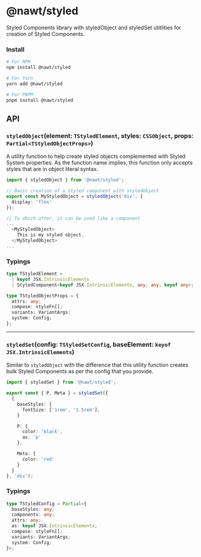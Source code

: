 # @nawt/styled

Styled Components library with styledObject and styledSet utitlities for creation of Styled Components.

### **Install**

```sh
# For NPM
npm install @nawt/styled

# For Yarn
yarn add @nawt/styled

# For PNPM
pnpm install @nawt/styled
```

## **API**

### **`styledObject`**(element: `TStyledElement`, styles: `CSSObject`, props: `Partial<TStyledObjectProps>`)

A utility function to help create styled objects complemented with Styled System properties. As the function name implies, this function only accepts styles that are in object literal syntax.

```ts
import { styledObject } from '@nawt/styled';

// Basic creation of a styled component with styledObject
export const MyStyledObject = styledObject('div', {
  display: 'flex'
});

// To which after, it can be used like a component
...
  <MyStyledObject>
    This is my styled object.
  </MyStyledObject>
...
```

### Typings

```ts
type TStyledElement =
  | keyof JSX.IntrinsicElements
  | StyledComponent<keyof JSX.IntrinsicElements, any, any, keyof any>;

type TStyledObjectProps = {
  attrs: any;
  compose: styleFn[];
  variants: VariantArgs;
  system: Config;
};
```

---

### **`styledSet`**(config: `TStyledSetConfig`, baseElement: `keyof JSX.IntrinsicElements`)

Similar to `styledObject` with the difference that this utility function creates bulk Styled Components as per the config that you provide.

```ts
import { styledSet } from '@nawt/styled';

export const { P, Meta } = styledSet({
  {
    baseStyles: {
      fontSize: ['1rem', '1.5rem'],
    }

    P: {
      color: 'black',
      as: 'p'
    },

    Meta: {
      color: 'red'
    }
  }
}, 'div');
```

### Typings

```ts
type TStyledConfig = Partial<{
  baseStyles: any;
  components: any;
  attrs: any;
  as: keyof JSX.IntrinsicElements;
  compose: styleFn[];
  variants: VariantArgs;
  system: Config;
}>;
```
